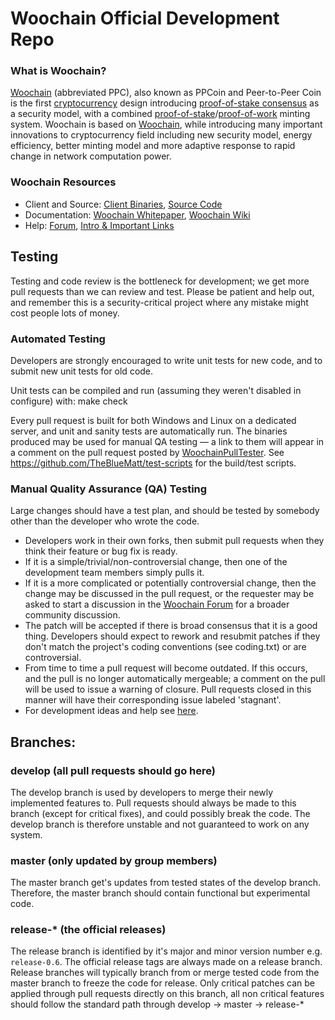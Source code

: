 
Woochain Official Development Repo
==================================





### What is Woochain?
[Woochain](https://Woochain.net) (abbreviated PPC), also known as PPCoin and Peer-to-Peer Coin is the first [cryptocurrency](https://en.wikipedia.org/wiki/Cryptocurrency) design introducing [proof-of-stake consensus](https://Woochain.net/assets/paper/Woochain-paper.pdf) as a security model, with a combined [proof-of-stake](https://Woochain.net/assets/paper/Woochain-paper.pdf)/[proof-of-work](https://en.wikipedia.org/wiki/Proof-of-work_system) minting system. Woochain is based on [Woochain](https://Woochain.org), while introducing many important innovations to cryptocurrency field including new security model, energy efficiency, better minting model and more adaptive response to rapid change in network computation power.

### Woochain Resources
* Client and Source:
[Client Binaries](https://Woochain.net/download),
[Source Code](https://github.com/Woochain/Woochain)
* Documentation: [Woochain Whitepaper](https://Woochain.net/whitepaper),
[Woochain Wiki](https://github.com/Woochain/Woochain/wiki)
* Help: 
[Forum](https://talk.Woochain.net),
[Intro & Important Links](https://talk.Woochain.net/t/what-is-Woochain-intro-important-links/2889)

Testing
-------

Testing and code review is the bottleneck for development; we get more pull
requests than we can review and test. Please be patient and help out, and
remember this is a security-critical project where any mistake might cost people
lots of money.

### Automated Testing

Developers are strongly encouraged to write unit tests for new code, and to
submit new unit tests for old code.

Unit tests can be compiled and run (assuming they weren't disabled in configure) with:
  make check

Every pull request is built for both Windows and Linux on a dedicated server,
and unit and sanity tests are automatically run. The binaries produced may be
used for manual QA testing — a link to them will appear in a comment on the
pull request posted by [WoochainPullTester](https://github.com/WoochainPullTester). See https://github.com/TheBlueMatt/test-scripts
for the build/test scripts.

### Manual Quality Assurance (QA) Testing

Large changes should have a test plan, and should be tested by somebody other
than the developer who wrote the code.

* Developers work in their own forks, then submit pull requests when they think their feature or bug fix is ready.
* If it is a simple/trivial/non-controversial change, then one of the development team members simply pulls it.
* If it is a more complicated or potentially controversial change, then the change may be discussed in the pull request, or the requester may be asked to start a discussion in the [Woochain Forum](https://talk.Woochain.net) for a broader community discussion. 
* The patch will be accepted if there is broad consensus that it is a good thing. Developers should expect to rework and resubmit patches if they don't match the project's coding conventions (see coding.txt) or are controversial.
* From time to time a pull request will become outdated. If this occurs, and the pull is no longer automatically mergeable; a comment on the pull will be used to issue a warning of closure.  Pull requests closed in this manner will have their corresponding issue labeled 'stagnant'.
* For development ideas and help see [here](https://talk.Woochain.net/c/protocol).

## Branches:

### develop (all pull requests should go here)
The develop branch is used by developers to merge their newly implemented features to.
Pull requests should always be made to this branch (except for critical fixes), and could possibly break the code.
The develop branch is therefore unstable and not guaranteed to work on any system.

### master (only updated by group members)
The master branch get's updates from tested states of the develop branch.
Therefore, the master branch should contain functional but experimental code.

### release-* (the official releases)
The release branch is identified by it's major and minor version number e.g. `release-0.6`.
The official release tags are always made on a release branch.
Release branches will typically branch from or merge tested code from the master branch to freeze the code for release.
Only critical patches can be applied through pull requests directly on this branch, all non critical features should follow the standard path through develop -> master -> release-*
